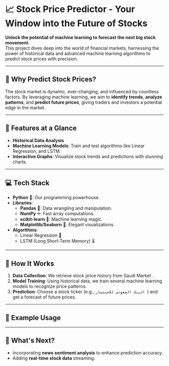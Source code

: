 # 📈 Stock Price Predictor - Your Window into the Future of Stocks

**Unlock the potential of machine learning to forecast the next big stock movement.**  
This project dives deep into the world of financial markets, harnessing the power of historical data and advanced machine learning algorithms to predict stock prices with precision.

---

## 🔮 Why Predict Stock Prices?

The stock market is dynamic, ever-changing, and influenced by countless factors. By leveraging machine learning, we aim to **identify trends**, **analyze patterns**, and **predict future prices**, giving traders and investors a potential edge in the market.

---

## 🚀 Features at a Glance

- **Historical Data Analysis**
- **Machine Learning Models**: Train and test algorithms like Linear Regression, and LSTM.
- **Interactive Graphs**: Visualize stock trends and predictions with stunning charts.


---

## 💻 Tech Stack

- **Python** 🐍: Our programming powerhouse.
- **Libraries**:
  - **Pandas** 🐼: Data wrangling and manipulation.
  - **NumPy** ➗: Fast array computations.
  - **scikit-learn** 🤖: Machine learning magic.
  - **Matplotlib/Seaborn** 🎨: Elegant visualizations.
- **Algorithms**:
  - Linear Regression 🧠
  - LSTM (Long Short-Term Memory) ⏳

---

## 🧠 How It Works

1. **Data Collection**: We retrieve stock price history from Saudi Market .
2. **Model Training**: Using historical data, we train several machine learning models to recognize price patterns.
3. **Prediction**: Choose a stock ticker (e.g., `البنك السعودي للاستثمار `) and get a forecast of future prices.

---

## 🌟 Example Usage

---

## 🌱 What's Next?

- Incorporating **news sentiment analysis** to enhance prediction accuracy.
- Adding **real-time stock data** streaming.
